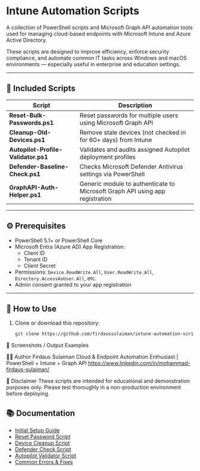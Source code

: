 
# Intune Automation Scripts

A collection of PowerShell scripts and Microsoft Graph API automation tools used for managing cloud-based endpoints with Microsoft Intune and Azure Active Directory.

These scripts are designed to improve efficiency, enforce security compliance, and automate common IT tasks across Windows and macOS environments — especially useful in enterprise and education settings.

---

## 📂 Included Scripts

| Script | Description |
|--------|-------------|
| **Reset-Bulk-Passwords.ps1** | Reset passwords for multiple users using Microsoft Graph API |
| **Cleanup-Old-Devices.ps1** | Remove stale devices (not checked in for 60+ days) from Intune |
| **Autopilot-Profile-Validator.ps1** | Validates and audits assigned Autopilot deployment profiles |
| **Defender-Baseline-Check.ps1** | Checks Microsoft Defender Antivirus settings via PowerShell |
| **GraphAPI-Auth-Helper.ps1** | Generic module to authenticate to Microsoft Graph API using app registration |

---

## ⚙️ Prerequisites

- PowerShell 5.1+ or PowerShell Core
- Microsoft Entra (Azure AD) App Registration:
  - Client ID
  - Tenant ID
  - Client Secret
- Permissions: `Device.ReadWrite.All`, `User.ReadWrite.All`, `Directory.AccessAsUser.All`, etc.
- Admin consent granted to your app registration

---

## 🚀 How to Use

1. Clone or download this repository:
   ```bash
   git clone https://github.com/firdaussulaiman/intune-automation-scripts.git
📸 Screenshots / Output Examples


🙋‍♂️ Author
Firdaus Sulaiman
Cloud & Endpoint Automation Enthusiast | PowerShell + Intune + Graph API
https://www.linkedin.com/in/mohammad-firdaus-sulaiman/

🛑 Disclaimer
These scripts are intended for educational and demonstration purposes only. Please test thoroughly in a non-production environment before deploying.

## 📚 Documentation

- [Initial Setup Guide](./docs/setup.md)
- [Reset Password Script](./docs/usage-reset-bulk-passwords.md)
- [Device Cleanup Script](./docs/usage-cleanup-old-devices.md)
- [Defender Check Script](./docs/usage-defender-check.md)
- [Autopilot Validator Script](./docs/usage-autopilot-validator.md)
- [Common Errors & Fixes](./docs/common-errors.md)
